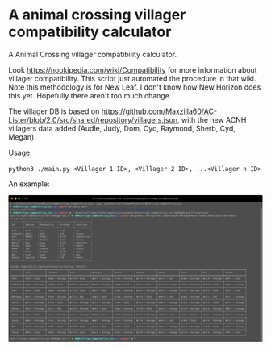 # A animal crossing villager compatibility calculator

A Animal Crossing villager compatibility calculator.

Look https://nookipedia.com/wiki/Compatibility for more information about villager compatibility. This script just automated the procedure in that wiki. Note this methodology is for New Leaf. I don't know how New Horizon does this yet. Hopefully there aren't too much change.

The villager DB is based on https://github.com/Maxzilla60/AC-Lister/blob/2.0/src/shared/repository/villagers.json, with the new ACNH villagers data added (Audie, Judy, Dom, Cyd, Raymond, Sherb, Cyd, Megan).

Usage: 

`python3 ./main.py <Villager 1 ID>, <Villager 2 ID>, ...<Villager n ID>`

An example:

![image-20200408224954864](https://raw.githubusercontent.com/s117/AC-Villager-Compatibility-Check/master/Readme.assets/image-20200408224954864.png)

